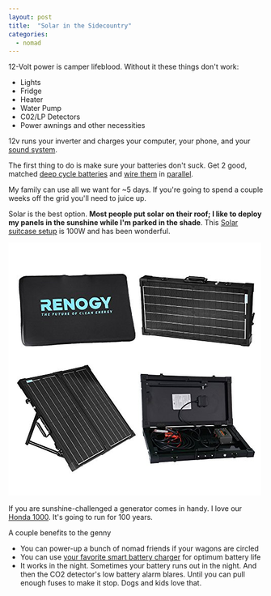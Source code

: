 ```yaml
---
layout: post
title:  "Solar in the Sidecountry"
categories:
  - nomad
---
```


12-Volt power is camper lifeblood. Without it these things don't work:

- Lights
- Fridge
- Heater
- Water Pump
- C02/LP Detectors
- Power awnings and other necessities

12v runs your inverter and charges your computer, your phone, and your [sound system](http://amzn.to/25SZoND).

The first thing to do is make sure your batteries don't suck.  Get 2 good, matched [deep cycle batteries](http://amzn.to/1XMZmGf) and [wire them](http://amzn.to/1XN0vNU) in [parallel](/assets/batteryWireDiagram.jpg).

My family can use all we want for ~5 days. If you're going to spend a couple weeks off the grid you'll need to juice up.

Solar is the best option. **Most people put solar on their roof; I like to deploy my panels in the sunshine while I'm parked in the shade**.  This [Solar suitcase setup](http://amzn.to/1YiJ1aX) is 100W and has been wonderful.

[![Remote OFfcie](/assets/solar.jpg)](http://amzn.to/1YiJ1aX)

If you are sunshine-challenged a generator comes in handy.  I love our [Honda 1000](http://amzn.to/1tnLt4r).  It's going to run for 100 years.

A couple benefits to the genny

- You can power-up a bunch of nomad friends if your wagons are circled
- You can use [your favorite smart battery charger](http://amzn.to/1WJatz5) for optimum battery life
- It works in the night. Sometimes your battery runs out in the night. And then the CO2 detector's low battery alarm blares.  Until you can pull enough fuses to make it stop.  Dogs and kids love that.
